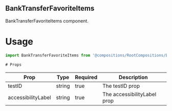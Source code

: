 ## BankTransferFavoriteItems
BankTransferFavoriteItems component.

# Usage
```js
import BankTransferFavoriteItems from '@compositions/RootCompositions/BankTransferCompositions/HomeCompositions/FavoritesCompositions/BankTransferFavoriteItems';

# Props
```
Prop                      | Type                  | Required                | Description
--------------------------|-----------------------|-------------------------|--------------------------
testID                    | string                | true                    | The testID prop
accessibilityLabel        | string                | true                    | The accessibilityLabel prop
